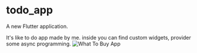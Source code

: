 # todo_app

A new Flutter application.

It's like to do app made by me.
inside you can find custom widgets, provider some async programming.
![What To Buy App](https://github.com/TheMalrok/WhatToBuy/blob/master/Android%20Emulator%20-%20Pixel_3a_API_30_x86_5554%202021-03-18%2017-33-54.gif?raw=true)
